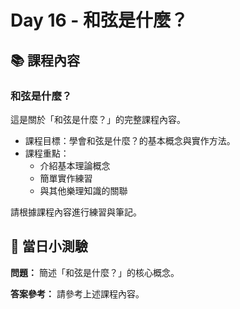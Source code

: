# Day 16 - 和弦是什麼？

## 📚 課程內容

### 和弦是什麼？

這是關於「和弦是什麼？」的完整課程內容。

- 課程目標：學會和弦是什麼？的基本概念與實作方法。
- 課程重點：
  - 介紹基本理論概念
  - 簡單實作練習
  - 與其他樂理知識的關聯

請根據課程內容進行練習與筆記。

## 🎯 當日小測驗

**問題：** 簡述「和弦是什麼？」的核心概念。

**答案參考：** 請參考上述課程內容。